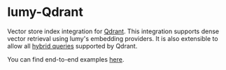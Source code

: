 # lumy-Qdrant
Vector store index integration for [Qdrant](https://qdrant.tech/). This integration supports dense vector retrieval using lumy's embedding providers. It is also extensible to allow all [hybrid queries](https://qdrant.tech/documentation/concepts/hybrid-queries/) supported by Qdrant.

You can find end-to-end examples [here](https://github.com/m3lmhm98/lumy/tree/main/lumy-qdrant/examples).
